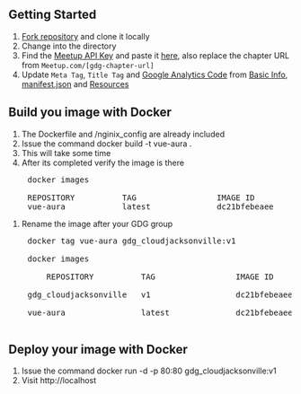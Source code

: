 ## Getting Started
1. [Fork repository](https://github.com/digikin/aura/fork) and clone it locally
1. Change into the directory
1. Find the [Meetup API Key](https://secure.meetup.com/meetup_api/key/) and paste it [here](/src/config/key.js), also replace the chapter URL from `Meetup.com/[gdg-chapter-url]`
1. Update `Meta Tag`, `Title Tag` and [Google Analytics Code](https://analytics.google.com/analytics/web/#/) from [Basic Info](/public/index.html), [manifest.json](/public/manifest.json) and [Resources](/src/assets/data)

## Build you image with Docker
1. The Dockerfile and /nginix_config are already included
1. Issue the command
    docker build -t vue-aura .
1. This will take some time
1. After its completed verify the image is there
<pre>
    docker images<br /> 
    REPOSITORY          TAG                 IMAGE ID            CREATED             SIZE
    vue-aura            latest              dc21bfebeaee        10 minutes ago      241MB
</pre>
1. Rename the image after your GDG group
<pre>
    docker tag vue-aura gdg_cloudjacksonville:v1<br /> 
    docker images<br /> 
        REPOSITORY          TAG                 IMAGE ID            CREATED             SIZE<br /> 
    gdg_cloudjacksonville   v1                  dc21bfebeaee        12 minutes ago      241MB<br /> 
    vue-aura                latest              dc21bfebeaee        12 minutes ago      241MB<br /> 
</pre>
## Deploy your image with Docker
1. Issue the command
    docker run -d -p 80:80 gdg_cloudjacksonville:v1 
1. Visit http://localhost


